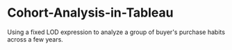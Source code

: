 # Cohort-Analysis-in-Tableau
Using a fixed LOD expression to analyze a group of buyer's purchase habits across a few years.
